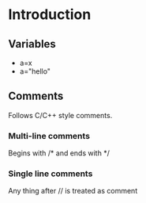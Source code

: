 # Introduction

## Variables
 * a=x
 * a="hello"

## Comments

Follows C/C++ style comments.

### Multi-line comments
Begins with /* and ends with */

### Single line comments
Any thing after // is treated as comment

